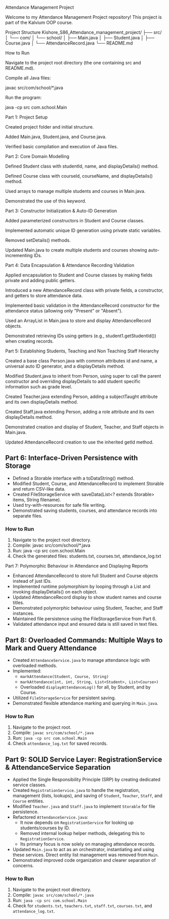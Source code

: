 Attendance Management Project

Welcome to my Attendance Management Project repository!
This project is part of the Kalvium OOP course.

Project Structure
Kishore_S86_Attendance_management_project/
├── src/
│   └── com/
│       └── school/
│           ├── Main.java
│           ├── Student.java
│           ├── Course.java
│           └── AttendanceRecord.java
└── README.md

How to Run

Navigate to the project root directory (the one containing src and README.md).

Compile all Java files:

javac src/com/school/*.java


Run the program:

java -cp src com.school.Main

Part 1: Project Setup

Created project folder and initial structure.

Added Main.java, Student.java, and Course.java.

Verified basic compilation and execution of Java files.

Part 2: Core Domain Modelling

Defined Student class with studentId, name, and displayDetails() method.

Defined Course class with courseId, courseName, and displayDetails() method.

Used arrays to manage multiple students and courses in Main.java.

Demonstrated the use of this keyword.

Part 3: Constructor Initialization & Auto-ID Generation

Added parameterized constructors in Student and Course classes.

Implemented automatic unique ID generation using private static variables.

Removed setDetails() methods.

Updated Main.java to create multiple students and courses showing auto-incrementing IDs.

Part 4: Data Encapsulation & Attendance Recording Validation

Applied encapsulation to Student and Course classes by making fields private and adding public getters.

Introduced a new AttendanceRecord class with private fields, a constructor, and getters to store attendance data.

Implemented basic validation in the AttendanceRecord constructor for the attendance status (allowing only "Present" or "Absent").

Used an ArrayList in Main.java to store and display AttendanceRecord objects.

Demonstrated retrieving IDs using getters (e.g., student1.getStudentId()) when creating records.

Part 5: Establishing Students, Teaching and Non Teaching Staff Hierarchy

Created a base class Person.java with common attributes id and name, a universal auto ID generator, and a displayDetails method.

Modified Student.java to inherit from Person, using super to call the parent constructor and overriding displayDetails to add student specific information such as grade level.

Created Teacher.java extending Person, adding a subjectTaught attribute and its own displayDetails method.

Created Staff.java extending Person, adding a role attribute and its own displayDetails method.

Demonstrated creation and display of Student, Teacher, and Staff objects in Main.java.

Updated AttendanceRecord creation to use the inherited getId method.

## Part 6: Interface-Driven Persistence with Storage

- Defined a Storable interface with a toDataString() method.
- Modified Student, Course, and AttendanceRecord to implement Storable and return CSV-like data.
- Created FileStorageService with saveData(List<? extends Storable> items, String filename).
- Used try-with-resources for safe file writing.
- Demonstrated saving students, courses, and attendance records into separate files.

### How to Run
1. Navigate to the project root directory.
2. Compile: javac src/com/school/*.java
3. Run: java -cp src com.school.Main
4. Check the generated files: students.txt, courses.txt, attendance_log.txt


Part 7: Polymorphic Behaviour in Attendance and Displaying Reports

- Enhanced AttendanceRecord to store full Student and Course objects instead of just IDs.
- Implemented runtime polymorphism by looping through a List<Person> and invoking displayDetails() on each object.
- Updated AttendanceRecord display to show student names and course titles.
- Demonstrated polymorphic behaviour using Student, Teacher, and Staff instances.
- Maintained file persistence using the FileStorageService from Part 6.
- Validated attendance input and ensured data is still saved in text files.

## Part 8: Overloaded Commands: Multiple Ways to Mark and Query Attendance
- Created `AttendanceService.java` to manage attendance logic with overloaded methods.
- Implemented:
  - `markAttendance(Student, Course, String)`
  - `markAttendance(int, int, String, List<Student>, List<Course>)`
  - Overloaded `displayAttendanceLog()` for all, by Student, and by Course.
- Utilized `FileStorageService` for persistent saving.
- Demonstrated flexible attendance marking and querying in `Main.java`.

### How to Run
1. Navigate to the project root.
2. Compile: `javac src/com/school/*.java`
3. Run: `java -cp src com.school.Main`
4. Check `attendance_log.txt` for saved records.

## Part 9: SOLID Service Layer: RegistrationService & AttendanceService Separation
- Applied the Single Responsibility Principle (SRP) by creating dedicated service classes.
- Created `RegistrationService.java` to handle the registration, management (lists, lookups), and saving of `Student`, `Teacher`, `Staff`, and `Course` entities.
- Modified `Teacher.java` and `Staff.java` to implement `Storable` for file persistence.
- Refactored `AttendanceService.java`:
    - It now depends on `RegistrationService` for looking up students/courses by ID.
    - Removed internal lookup helper methods, delegating this to `RegistrationService`.
    - Its primary focus is now solely on managing attendance records.
- Updated `Main.java` to act as an orchestrator, instantiating and using these services. Direct entity list management was removed from `Main`.
- Demonstrated improved code organization and clearer separation of concerns.

### How to Run
1. Navigate to the project root directory.
2. Compile: `javac src/com/school/*.java`
3. Run: `java -cp src com.school.Main`
4. Check for `students.txt`, `teachers.txt`, `staff.txt`, `courses.txt`, and `attendance_log.txt`.

